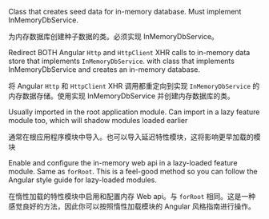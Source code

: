 Class that creates seed data for in-memory database. Must implement
  InMemoryDbService.

为内存数据库创建种子数据的类。必须实现 InMemoryDbService。

Redirect BOTH Angular `Http` and `HttpClient` XHR calls
 to in-memory data store that implements `InMemoryDbService`.
 with class that implements InMemoryDbService and creates an in-memory database.

将 Angular `Http` 和 `HttpClient` XHR 调用都重定向到实现 `InMemoryDbService`
的内存数据存储。使用实现 InMemoryDbService 并创建内存数据库的类。

Usually imported in the root application module.
 Can import in a lazy feature module too, which will shadow modules loaded earlier

通常在根应用程序模块中导入。也可以导入延迟特性模块，这将影响更早加载的模块

Enable and configure the in-memory web api in a lazy-loaded feature module.
Same as `forRoot`.
This is a feel-good method so you can follow the Angular style guide for lazy-loaded modules.

在惰性加载的特性模块中启用和配置内存 Web api。与 `forRoot`
相同。这是一种感觉良好的方法，因此你可以按照惰性加载模块的 Angular 风格指南进行操作。